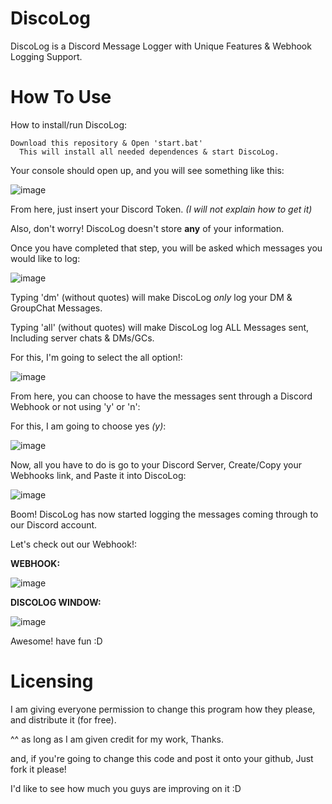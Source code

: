 # DiscoLog
DiscoLog is a Discord Message Logger with Unique Features &amp; Webhook Logging Support.

# How To Use
How to install/run DiscoLog:

    Download this repository & Open 'start.bat'
      This will install all needed dependences & start DiscoLog.

Your console should open up, and you will see something like this:

![image](https://user-images.githubusercontent.com/75194878/113772801-165d6f80-971d-11eb-8117-4ecd54189685.png)

From here, just insert your Discord Token. *(I will not explain how to get it)*

Also, don't worry! DiscoLog doesn't store **any** of your information.

Once you have completed that step, you will be asked which messages you would like to log:

![image](https://user-images.githubusercontent.com/75194878/113773070-6b00ea80-971d-11eb-8976-cf04721c59b6.png)

Typing 'dm' (without quotes) will make DiscoLog *only* log your DM & GroupChat Messages.

Typing 'all' (without quotes) will make DiscoLog log ALL Messages sent, Including server chats & DMs/GCs.

For this, I'm going to select the all option!:

![image](https://user-images.githubusercontent.com/75194878/113773294-c16e2900-971d-11eb-8369-34f98115c541.png)

From here, you can choose to have the messages sent through a Discord Webhook or not using 'y' or 'n':

For this, I am going to choose yes *(y)*:

![image](https://user-images.githubusercontent.com/75194878/113773429-ebbfe680-971d-11eb-85fd-b695e5594af0.png)

Now, all you have to do is go to your Discord Server, Create/Copy your Webhooks link, and Paste it into DiscoLog:

![image](https://user-images.githubusercontent.com/75194878/113773580-1dd14880-971e-11eb-9ca3-8cf81ba720e5.png)

Boom! DiscoLog has now started logging the messages coming through to our Discord account.

Let's check out our Webhook!:

**WEBHOOK:**

![image](https://user-images.githubusercontent.com/75194878/113773738-52450480-971e-11eb-8b6a-a7701df3c709.png)

**DISCOLOG WINDOW:**

![image](https://user-images.githubusercontent.com/75194878/113773832-6ab51f00-971e-11eb-9a20-0a39298ddd92.png)

Awesome! have fun :D

# Licensing 

I am giving everyone permission to change this program how they please, and distribute it (for free).

^^ as long as I am given credit for my work, Thanks.

and, if you're going to change this code and post it onto your github, Just fork it please!

I'd like to see how much you guys are improving on it :D
